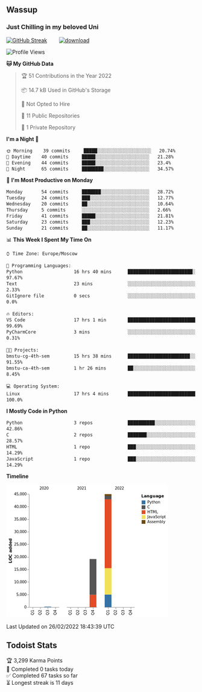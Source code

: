 ## Wassup 
### Just Chilling in my beloved Uni 

<!--
-->

[![GitHub Streak](http://github-readme-streak-stats.herokuapp.com?user=archeoss&theme=shades-of-purple&hide_border=true&date_format=j%20M%5B%20Y%5D)](https://git.io/streak-stats)&nbsp;&nbsp;&nbsp;&nbsp;&nbsp;&nbsp;&nbsp;&nbsp;[![download](https://user-images.githubusercontent.com/68448737/147796309-d8b65b1d-4dde-40d9-b03a-2b42aaa6cd43.jpeg)
](https://bmstu.ru/)

<!--START_SECTION:waka-->
![Profile Views](http://img.shields.io/badge/Profile%20Views-8-blue)

**🐱 My GitHub Data** 

> 🏆 51 Contributions in the Year 2022
 > 
> 📦 14.7 kB Used in GitHub's Storage 
 > 
> 🚫 Not Opted to Hire
 > 
> 📜 11 Public Repositories 
 > 
> 🔑 1 Private Repository 
 > 
**I'm a Night 🦉** 

```text
🌞 Morning    39 commits     █████░░░░░░░░░░░░░░░░░░░░   20.74% 
🌆 Daytime    40 commits     █████░░░░░░░░░░░░░░░░░░░░   21.28% 
🌃 Evening    44 commits     █████░░░░░░░░░░░░░░░░░░░░   23.4% 
🌙 Night      65 commits     ████████░░░░░░░░░░░░░░░░░   34.57%

```
📅 **I'm Most Productive on Monday** 

```text
Monday       54 commits     ███████░░░░░░░░░░░░░░░░░░   28.72% 
Tuesday      24 commits     ███░░░░░░░░░░░░░░░░░░░░░░   12.77% 
Wednesday    20 commits     ██░░░░░░░░░░░░░░░░░░░░░░░   10.64% 
Thursday     5 commits      ░░░░░░░░░░░░░░░░░░░░░░░░░   2.66% 
Friday       41 commits     █████░░░░░░░░░░░░░░░░░░░░   21.81% 
Saturday     23 commits     ███░░░░░░░░░░░░░░░░░░░░░░   12.23% 
Sunday       21 commits     ██░░░░░░░░░░░░░░░░░░░░░░░   11.17%

```


📊 **This Week I Spent My Time On** 

```text
⌚︎ Time Zone: Europe/Moscow

💬 Programming Languages: 
Python                   16 hrs 40 mins      ████████████████████████░   97.67% 
Text                     23 mins             ░░░░░░░░░░░░░░░░░░░░░░░░░   2.33% 
GitIgnore file           0 secs              ░░░░░░░░░░░░░░░░░░░░░░░░░   0.0%

🔥 Editors: 
VS Code                  17 hrs 1 min        █████████████████████████   99.69% 
PyCharmCore              3 mins              ░░░░░░░░░░░░░░░░░░░░░░░░░   0.31%

🐱‍💻 Projects: 
bmstu-cg-4th-sem         15 hrs 38 mins      ███████████████████████░░   91.55% 
bmstu-ca-4th-sem         1 hr 26 mins        ██░░░░░░░░░░░░░░░░░░░░░░░   8.45%

💻 Operating System: 
Linux                    17 hrs 4 mins       █████████████████████████   100.0%

```

**I Mostly Code in Python** 

```text
Python                   3 repos             ██████████░░░░░░░░░░░░░░░   42.86% 
C                        2 repos             ███████░░░░░░░░░░░░░░░░░░   28.57% 
HTML                     1 repo              ███░░░░░░░░░░░░░░░░░░░░░░   14.29% 
JavaScript               1 repo              ███░░░░░░░░░░░░░░░░░░░░░░   14.29%

```


**Timeline**

![Chart not found](https://raw.githubusercontent.com/archeoss/archeoss/master/charts/bar_graph.png) 


 Last Updated on 26/02/2022 18:43:39 UTC
<!--END_SECTION:waka-->

## Todoist Stats

<!-- TODO-IST:START -->
🏆  3,299 Karma Points           
🌸  Completed 0 tasks today           
✅  Completed 67 tasks so far           
⏳  Longest streak is 11 days
<!-- TODO-IST:END -->
